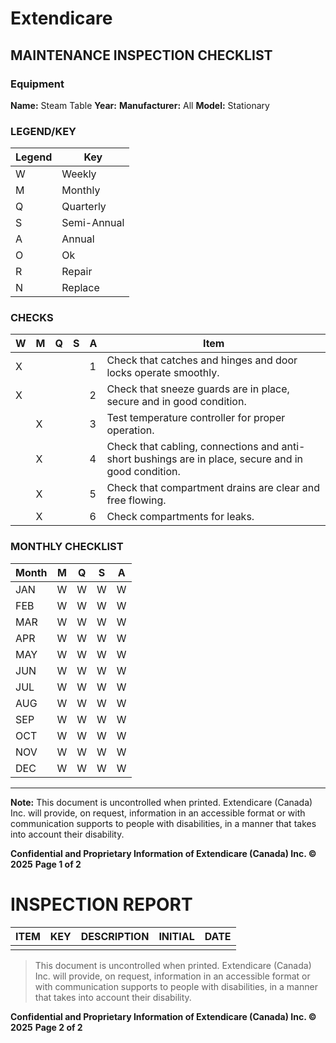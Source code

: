 # Extendicare
## MAINTENANCE INSPECTION CHECKLIST

### Equipment
**Name:** Steam Table
**Year:**
**Manufacturer:** All
**Model:** Stationary

### LEGEND/KEY
| Legend | Key         |
|--------|-------------|
| W      | Weekly      |
| M      | Monthly     |
| Q      | Quarterly   |
| S      | Semi-Annual |
| A      | Annual      |
| O      | Ok          |
| R      | Repair      |
| N      | Replace     |

### CHECKS
| W | M | Q | S | A | Item                                                                 |
|---|---|---|---|---|----------------------------------------------------------------------|
| X |   |   |   | 1 | Check that catches and hinges and door locks operate smoothly.      |
| X |   |   |   | 2 | Check that sneeze guards are in place, secure and in good condition.|
|   | X |   |   | 3 | Test temperature controller for proper operation.                   |
|   | X |   |   | 4 | Check that cabling, connections and anti-short bushings are in place, secure and in good condition. |
|   | X |   |   | 5 | Check that compartment drains are clear and free flowing.          |
|   | X |   |   | 6 | Check compartments for leaks.                                       |

### MONTHLY CHECKLIST
| Month | M | Q | S | A |
|-------|---|---|---|---|
| JAN   | W | W | W | W |
| FEB   | W | W | W | W |
| MAR   | W | W | W | W |
| APR   | W | W | W | W |
| MAY   | W | W | W | W |
| JUN   | W | W | W | W |
| JUL   | W | W | W | W |
| AUG   | W | W | W | W |
| SEP   | W | W | W | W |
| OCT   | W | W | W | W |
| NOV   | W | W | W | W |
| DEC   | W | W | W | W |

----

**Note:** This document is uncontrolled when printed. Extendicare (Canada) Inc. will provide, on request, information in an accessible format or with communication supports to people with disabilities, in a manner that takes into account their disability.

**Confidential and Proprietary Information of Extendicare (Canada) Inc. © 2025**
**Page 1 of 2**

# INSPECTION REPORT

| ITEM | KEY | DESCRIPTION | INITIAL | DATE |
|------|-----|-------------|---------|------|
|      |     |             |         |      |

> This document is uncontrolled when printed. Extendicare (Canada) Inc. will provide, on request, information in an accessible format or with communication supports to people with disabilities, in a manner that takes into account their disability.

**Confidential and Proprietary Information of Extendicare (Canada) Inc. © 2025**
**Page 2 of 2**